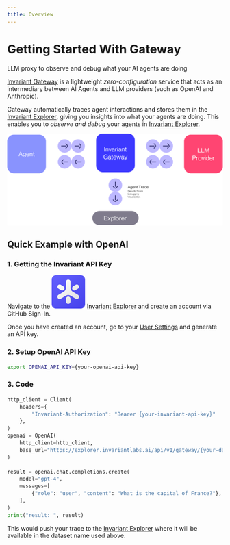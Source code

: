 ```yaml
---
title: Overview
---
```


# Getting Started With Gateway

<div class='subtitle'>LLM proxy to observe and debug what your AI agents are doing</div>

[Invariant Gateway](https://github.com/invariantlabs-ai/invariant-gateway) is a lightweight _zero-configuration_ service that acts as an intermediary between AI Agents and LLM providers (such as OpenAI and Anthropic).

Gateway automatically traces agent interactions and stores them in the [Invariant Explorer](https://explorer.invariantlabs.ai/), giving you insights into what your agents are doing.
This enables you to _observe and debug_ your agents in [Invariant Explorer](https://explorer.invariantlabs.ai/).

![Gateway](./assets/overview.svg)

## Quick Example with OpenAI

### 1. Getting the Invariant API Key

Navigate to the <img class='inline-invariant' src="../assets/logo.svg"/> [Invariant Explorer](https://explorer.invariantlabs.ai) and create an account via GitHub Sign-In.

Once you have created an account, go to your [User Settings](https://explorer.invariantlabs.ai/settings) and generate an API key.

### 2. Setup OpenAI API Key

```bash
export OPENAI_API_KEY={your-openai-api-key}
```

### 3. Code

```python
http_client = Client(
    headers={
        "Invariant-Authorization": "Bearer {your-invariant-api-key}"
    },
)
openai = OpenAI(
    http_client=http_client,
    base_url="https://explorer.invariantlabs.ai/api/v1/gateway/{your-dataset-name}/openai",
)

result = openai.chat.completions.create(
    model="gpt-4",
    messages=[
        {"role": "user", "content": "What is the capital of France?"},
    ],
)
print("result: ", result)
```

This would push your trace to the [Invariant Explorer](https://explorer.invariantlabs.ai/) where it will be available in the dataset name used above.
